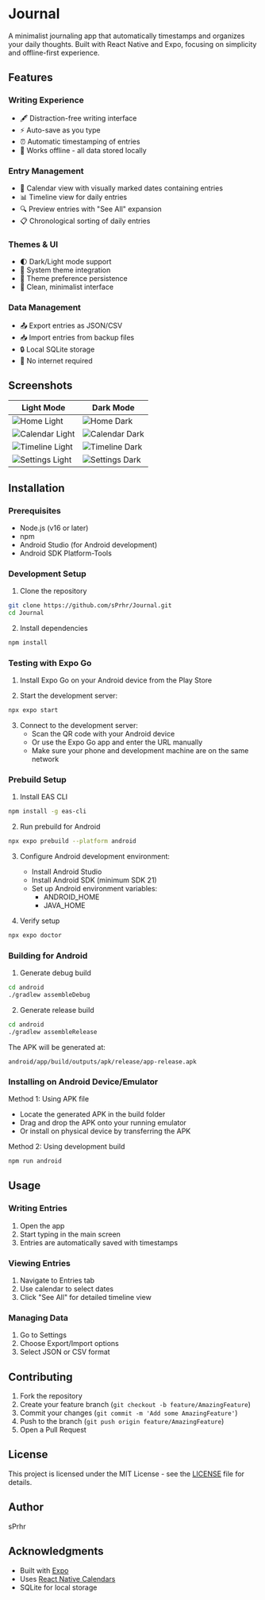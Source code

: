 # Journal

A minimalist journaling app that automatically timestamps and organizes your daily thoughts. Built with React Native and Expo, focusing on simplicity and offline-first experience.

## Features

### Writing Experience
- 🖋️ Distraction-free writing interface
- ⚡ Auto-save as you type
- ⏰ Automatic timestamping of entries
- 📱 Works offline - all data stored locally

### Entry Management
- 📅 Calendar view with visually marked dates containing entries
- 📊 Timeline view for daily entries
- 🔍 Preview entries with "See All" expansion
- 📋 Chronological sorting of daily entries

### Themes & UI
- 🌓 Dark/Light mode support
- 🎨 System theme integration
- 💾 Theme preference persistence
- 🎯 Clean, minimalist interface

### Data Management
- 📤 Export entries as JSON/CSV
- 📥 Import entries from backup files
- 🔒 Local SQLite storage
- 🔄 No internet required

## Screenshots

| Light Mode | Dark Mode |
|------------|-----------|
| ![Home Light](./Screenshots/light_home.png) | ![Home Dark](./Screenshots/dark_home.png) |
| ![Calendar Light](./Screenshots/light_entries_1.png) | ![Calendar Dark](./Screenshots/dark_entries_1.png) |
| ![Timeline Light](./Screenshots/light_entries_2.png) | ![Timeline Dark](./Screenshots/dark_entries_2.png) |
| ![Settings Light](./Screenshots/light_settings.png) | ![Settings Dark](./Screenshots/dark_settings.png) |

## Installation

### Prerequisites
- Node.js (v16 or later)
- npm
- Android Studio (for Android development)
- Android SDK Platform-Tools

### Development Setup

1. Clone the repository
```bash
git clone https://github.com/sPrhr/Journal.git
cd Journal
```

2. Install dependencies
```bash
npm install
```

### Testing with Expo Go

1. Install Expo Go on your Android device from the Play Store

2. Start the development server:
```bash
npx expo start
```

3. Connect to the development server:
   - Scan the QR code with your Android device
   - Or use the Expo Go app and enter the URL manually
   - Make sure your phone and development machine are on the same network

### Prebuild Setup

1. Install EAS CLI
```bash
npm install -g eas-cli
```

2. Run prebuild for Android
```bash
npx expo prebuild --platform android
```

3. Configure Android development environment:
   - Install Android Studio
   - Install Android SDK (minimum SDK 21)
   - Set up Android environment variables:
     - ANDROID_HOME
     - JAVA_HOME

4. Verify setup
```bash
npx expo doctor
```

### Building for Android

1. Generate debug build
```bash
cd android
./gradlew assembleDebug
```

2. Generate release build
```bash
cd android
./gradlew assembleRelease
```

The APK will be generated at:
```
android/app/build/outputs/apk/release/app-release.apk
```

### Installing on Android Device/Emulator

Method 1: Using APK file
- Locate the generated APK in the build folder
- Drag and drop the APK onto your running emulator
- Or install on physical device by transferring the APK

Method 2: Using development build
```bash
npm run android
```

## Usage

### Writing Entries
1. Open the app
2. Start typing in the main screen
3. Entries are automatically saved with timestamps

### Viewing Entries
1. Navigate to Entries tab
2. Use calendar to select dates
3. Click "See All" for detailed timeline view

### Managing Data
1. Go to Settings
2. Choose Export/Import options
3. Select JSON or CSV format

## Contributing

1. Fork the repository
2. Create your feature branch (`git checkout -b feature/AmazingFeature`)
3. Commit your changes (`git commit -m 'Add some AmazingFeature'`)
4. Push to the branch (`git push origin feature/AmazingFeature`)
5. Open a Pull Request

## License

This project is licensed under the MIT License - see the [LICENSE](LICENSE) file for details.

## Author

sPrhr

## Acknowledgments

- Built with [Expo](https://expo.dev/)
- Uses [React Native Calendars](https://github.com/wix/react-native-calendars)
- SQLite for local storage